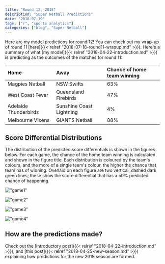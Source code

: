 ```yaml
---
title: "Round 12, 2018"
description: "Super Netball Predictions"
date: "2018-07-19"
tags: ["r", "sports analytics"]
categories: ["blog", "Super Netball"]
---
```


<!-- Time-stamp: <2018-07-20 16:41:04 (slane)> -->





Here are my model predictions for round 12! You can check out my wrap-up of round 11 [here]({{< relref "2018-07-18-round11-wrapup.md" >}}). Here's a summary of what [my model]({{< relref "2018-04-22-introduction.md" >}}) is predicting as the outcomes of the matches for round 11:


|Home                  |Away                     |Chance of home team winning |
|:---------------------|:------------------------|:---------------------------|
|Magpies Netball       |NSW Swifts               |63%                         |
|West Coast Fever      |Queensland Firebirds     |47%                         |
|Adelaide Thunderbirds |Sunshine Coast Lightning |4%                          |
|Melbourne Vixens      |GIANTS Netball           |88%                         |

## Score Differential Distributions

The distribution of the predicted score differentials is shown in the figures below. For each game, the chance of the home team winning is calculated and shown in the figure title. Each distribution is coloured by the team's colours, and the more of a single team's colour, the higher the chance that team has of winning. Overlaid on each figure are two vertical, dashed dark green lines; these show the score differential that has a 50% predicted chance of happening.

!["game1"](/sn-assets/round12-2018/game-1.png)

!["game2"](/sn-assets/round12-2018/game-2.png)

!["game3"](/sn-assets/round12-2018/game-3.png)

!["game4"](/sn-assets/round12-2018/game-4.png)

## How are the predictions made?

Check out the [introductory post]({{< relref "2018-04-22-introduction.md" >}}), and [this post]({{< relref "2018-04-25-new-season.md" >}}) explaining how predictions for the new 2018 season are formed.
